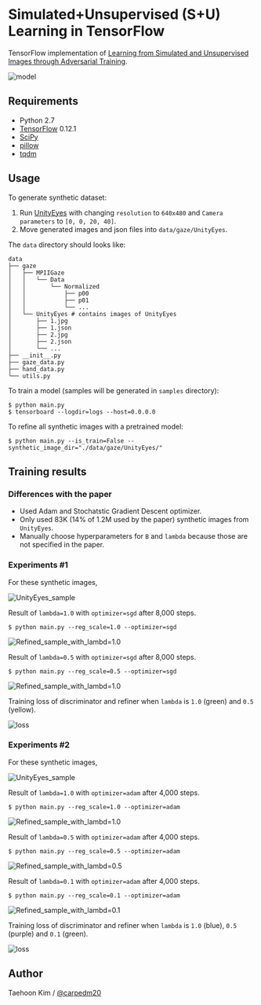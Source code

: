 # Simulated+Unsupervised (S+U) Learning in TensorFlow

TensorFlow implementation of [Learning from Simulated and Unsupervised Images through Adversarial Training](https://arxiv.org/abs/1612.07828).

![model](./assets/SimGAN.png)


## Requirements

- Python 2.7
- [TensorFlow](https://www.tensorflow.org/) 0.12.1
- [SciPy](http://www.scipy.org/install.html)
- [pillow](https://github.com/python-pillow/Pillow)
- [tqdm](https://github.com/tqdm/tqdm)

## Usage

To generate synthetic dataset:

1. Run [UnityEyes](http://www.cl.cam.ac.uk/research/rainbow/projects/unityeyes/) with changing `resolution` to `640x480` and `Camera parameters` to `[0, 0, 20, 40]`.
2. Move generated images and json files into `data/gaze/UnityEyes`.

The `data` directory should looks like:

    data
    ├── gaze
    │   ├── MPIIGaze
    │   │   └── Data
    │   │       └── Normalized
    │   │           ├── p00
    │   │           ├── p01
    │   │           └── ...
    │   └── UnityEyes # contains images of UnityEyes
    │       ├── 1.jpg
    │       ├── 1.json
    │       ├── 2.jpg
    │       ├── 2.json
    │       └── ...
    ├── __init__.py
    ├── gaze_data.py
    ├── hand_data.py
    └── utils.py

To train a model (samples will be generated in `samples` directory):

    $ python main.py
    $ tensorboard --logdir=logs --host=0.0.0.0

To refine all synthetic images with a pretrained model:

    $ python main.py --is_train=False --synthetic_image_dir="./data/gaze/UnityEyes/"


## Training results


### Differences with the paper

- Used Adam and Stochatstic Gradient Descent optimizer.
- Only used 83K (14% of 1.2M used by the paper) synthetic images from `UnityEyes`.
- Manually choose hyperparameters for `B` and `lambda` because those are not specified in the paper.


### Experiments #1

For these synthetic images,

![UnityEyes_sample](./assets/UnityEyes_samples1.png)

Result of `lambda=1.0` with `optimizer=sgd` after 8,000 steps.

    $ python main.py --reg_scale=1.0 --optimizer=sgd

![Refined_sample_with_lambd=1.0](./assets/lambda=1.0_optimizer=sgd.png)

Result of `lambda=0.5` with `optimizer=sgd` after 8,000 steps.

    $ python main.py --reg_scale=0.5 --optimizer=sgd

![Refined_sample_with_lambd=1.0](./assets/lambda=0.5_optimizer=sgd.png)

Training loss of discriminator and refiner when `lambda` is `1.0` (green) and `0.5` (yellow).

![loss](./assets/loss_lambda=1.0,0.5_optimizer=sgd.png)


### Experiments #2

For these synthetic images,

![UnityEyes_sample](./assets/UnityEyes_samples2.png)

Result of `lambda=1.0` with `optimizer=adam` after 4,000 steps.

    $ python main.py --reg_scale=1.0 --optimizer=adam

![Refined_sample_with_lambd=1.0](./assets/lambda=1.0_optimizer=adam.png)

Result of `lambda=0.5` with `optimizer=adam` after 4,000 steps.

    $ python main.py --reg_scale=0.5 --optimizer=adam

![Refined_sample_with_lambd=0.5](./assets/lambda=0.5_optimizer=adam.png)

Result of `lambda=0.1` with `optimizer=adam` after 4,000 steps.

    $ python main.py --reg_scale=0.1 --optimizer=adam

![Refined_sample_with_lambd=0.1](./assets/lambda=0.1_optimizer=adam.png)

Training loss of discriminator and refiner when `lambda` is `1.0` (blue), `0.5` (purple) and `0.1` (green).

![loss](./assets/loss_lambda=1.0,0.5,0.1_optimizer=adam.png)


## Author

Taehoon Kim / [@carpedm20](http://carpedm20.github.io)
